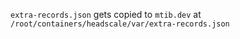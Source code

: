 `extra-records.json` gets copied to `mtib.dev` at `/root/containers/headscale/var/extra-records.json`
